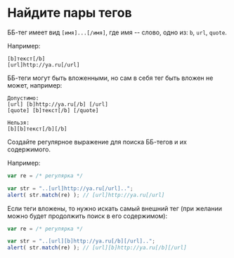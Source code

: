 # Найдите пары тегов

ББ-тег имеет вид `[имя]...[/имя]`, где имя -- слово, одно из: `b`, `url`, `quote`.

Например:
```
[b]текст[/b]
[url]http://ya.ru[/url]
```

ББ-теги могут быть вложенными, но сам в себя тег быть вложен не может, например:

```
Допустимо:
[url] [b]http://ya.ru[/b] [/url]
[quote] [b]текст[/b] [/quote]

Нельзя:
[b][b]текст[/b][/b]
```

Создайте регулярное выражение для поиска ББ-тегов и их содержимого.

Например:

```js
var re = /* регулярка */

var str = "..[url]http://ya.ru[/url]..";
alert( str.match(re) ); // [url]http://ya.ru[/url]
```

Если теги вложены, то нужно искать самый внешний тег (при желании можно будет продолжить поиск в его содержимом):

```js
var re = /* регулярка */

var str = "..[url][b]http://ya.ru[/b][/url]..";
alert( str.match(re) ); // [url][b]http://ya.ru[/b][/url]
```

